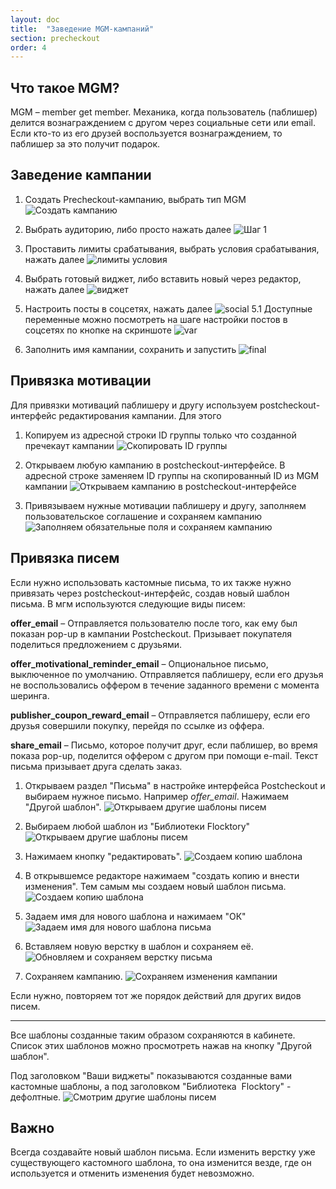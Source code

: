 ```yaml
---
layout: doc
title:  "Заведение MGM-кампаний"
section: precheckout
order: 4
---
```


## Что такое MGM?

MGM – member get member. Механика, когда пользователь (паблишер) делится вознаграждением с другом через социальные сети или email. Если кто-то из его друзей воспользуется
вознаграждением, то паблишер за это получит подарок.

## Заведение кампании

1. Создать Precheckout-кампанию, выбрать тип MGM
![Создать кампанию](https://assets.flocktory.com/uploads/clients/2708/14a798ea-16dd-4705-ab9e-1cffa379b088_step1.png)

2. Выбрать аудиторию, либо просто нажать далее
![Шаг 1](https://assets.flocktory.com/uploads/clients/2708/949d3812-c5a2-4617-b1ea-adb376d6bda2_step-2.png)

3. Проставить лимиты срабатывания, выбрать условия срабатывания, нажать далее
![лимиты условия](https://assets.flocktory.com/uploads/clients/2708/27a0e5c6-02bc-4859-bf2d-812688d8e35c_step-3.png)

4. Выбрать готовый виджет, либо вставить новый через редактор, нажать далее
![виджет](https://assets.flocktory.com/uploads/clients/2708/5136fa21-42a5-4651-8fda-641522e3f8bf_widget.png)

5. Настроить посты в соцсетях, нажать далее
![social](https://assets.flocktory.com/uploads/clients/2708/23e11694-f271-42ab-9ee0-b141bcdd4665_social.png)
5.1 Доступные переменные можно посмотреть на шаге настройки постов в соцсетях по кнопке на скриншоте
![var](https://assets.flocktory.com/uploads/clients/2708/4b89da7d-7840-4daa-96a3-7ebb5498e30e_5.1.png)
6. Заполнить имя кампании, сохранить и запустить
![final](https://assets.flocktory.com/uploads/clients/2708/da297bc9-34fc-46ad-84fb-f5ce135a14df_final.png)


## Привязка мотивации

Для привязки мотиваций паблишеру и другу используем postcheckout-интерфейс редактирования кампании. Для этого

1. Копируем из адресной строки ID группы только что созданной пречекаут кампании
![Скопировать ID группы](https://assets.flocktory.com/uploads/clients/2747/55a1a8bb-ff6a-4e78-ab94-99d42ae4a599_copy_group_id.png)

2. Открываем любую кампанию в postcheckout-интерфейсе. В адресной строке заменяем ID группы на  скопированный ID из MGM кампании
![Открываем кампанию в postcheckout-интерфейсе](https://assets.flocktory.com/uploads/clients/2747/bdb565e5-5cf5-4986-8ae1-e48bcfc954a4_insert_group_id.png)

3. Привязываем нужные мотивации паблишеру и другу, заполняем пользовательское соглашение и сохраняем кампанию
![Заполняем обязательные поля и сохраняем кампанию](https://assets.flocktory.com/uploads/clients/2747/a87adef8-7277-4e3c-84ae-8eaf377f4cd9_fill_form.png)


## Привязка писем

Если нужно использовать кастомные письма, то их также нужно привязать через postcheckout-интерфейс, создав новый шаблон письма.
В мгм используются следующие виды писем:


**offer_email** – Отправляется пользователю после того, как ему был показан pop-up в кампании Postcheckout. Призывает покупателя поделиться предложением с друзьями.

**offer_motivational_reminder_email** – Опциональное письмо, выключенное по умолчанию. Отправляется паблишеру, если его друзья не воспользовались оффером в течение заданного времени с момента шеринга.

**publisher_coupon_reward_email** – Отправляется паблишеру, если его друзья совершили покупку, перейдя по ссылке из оффера.

**share_email** – Письмо, которое получит друг, если паблишер, во время показа pop-up, поделится оффером с другом при помощи e-mail. Текст письма призывает друга сделать заказ.



1. Открываем раздел "Письма" в настройке интерфейса Postcheckout и выбираем нужное письмо. Например *offer_email*. Нажимаем "Другой шаблон".
![Открываем другие шаблоны писем](https://assets.flocktory.com/uploads/clients/2747/492c2bae-50a4-4f37-8780-f31e27b24e4f_1585229927436.png)

2. Выбираем любой шаблон из "Библиотеки Flocktory"
![Открываем другие шаблоны писем](https://assets.flocktory.com/uploads/clients/2747/6d7e11ac-285b-4060-86f9-6dc31878ce6b_1585230340728.png)

3. Нажимаем кнопку "редактировать".
![Создаем копию шаблона](https://assets.flocktory.com/uploads/clients/2747/ba61d269-ada4-4853-852b-d05509b7e0b7_1585231001499.png	)

4. В открывшемсе редакторе нажимаем "создать копию и внести изменения". Тем самым мы создаем новый шаблон письма.
![Создаем копию шаблона](https://assets.flocktory.com/uploads/clients/2747/7a46e90e-c533-406e-b9c6-d655298b4073_copy_template.png)

5. Задаем имя для нового шаблона и нажимаем "ОК"
![Задаем имя для нового шаблона письма](https://assets.flocktory.com/uploads/clients/2747/7955a864-07b9-4d85-b8e5-0db7727ebdc3_rename_template.png)

6. Вставляем новую верстку в шаблон и сохраняем её. 
![Обновляем и сохраняем верстку письма](https://assets.flocktory.com/uploads/clients/2747/b3cf8522-7b38-4a7a-89dc-6981c1de4d60_save_current.png)

7. Сохраняем кампанию.
![Сохраняем изменения кампании](https://assets.flocktory.com/uploads/clients/2747/75f5467a-e447-4e0d-8ff4-7b349f45546f_save_progress.png)

Если нужно, повторяем тот же порядок действий для других видов писем.

---

Все шаблоны созданные таким образом сохраняются в кабинете. Список этих шаблонов можно просмотреть нажав на кнопку "Другой шаблон".

Под заголовком "Ваши виджеты" показываются созданные вами кастомные шаблоны, а под заголовком "Библиотека  Flocktory" - дефолтные.
![Смотрим другие шаблоны писем](https://assets.flocktory.com/uploads/clients/2747/630b584c-3df1-46bd-8d39-b74904946de3_templates.png)

## **Важно**
Всегда создавайте новый шаблон письма. Если изменить верстку уже существующего кастомного шаблона, то она изменится везде, где он используется и отменить изменения будет невозможно.
